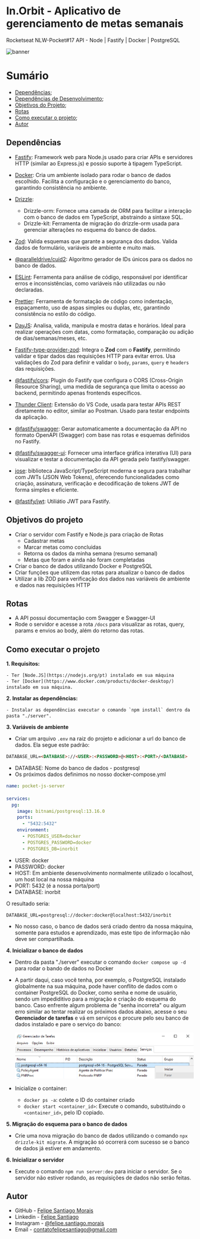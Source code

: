 # In.Orbit - Aplicativo de gerenciamento de metas semanais

Rocketseat NLW-Pocket#17
API - Node | Fastify | Docker | PostgreSQL

![banner]()

# Sumário

- [Dependências](#dependencias);
- [Dependências de Desenvolvimento](#dependencias-de-desenvolvimento);
- [Objetivos do Projeto](#objetivos-do-projeto);
- [Rotas](#rotas)
- [Como executar o projeto](#como-executar-o-projeto);
- [Autor](#contatos-do-autor)

## Dependências

- [Fastify](https://fastify.dev): Framework web para Node.js usado para criar APIs e servidores HTTP (similar ao Express.js) e possio suporte à tipagem TypeScript.

- [Docker](https://www.docker.com/): Cria um ambiente isolado para rodar o banco de dados escolhido. Facilita a configuração e o gerenciamento do banco, garantindo consistência no ambiente.

- [Drizzle](https://orm.drizzle.team/):

  - Drizzle-orm: Fornece uma camada de ORM para facilitar a interação com o banco de dados em TypeScript, abstraindo a sintaxe SQL.
  - Drizzle-kit: Ferramenta de migração do drizzle-orm usada para gerenciar alterações no esquema do banco de dados.

- [Zod](https://zod.dev/): Valida esquemas que garante a segurança dos dados. Valida dados de formulário, variáveis de ambiente e muito mais.

- [@paralleldrive/cuid2](https://github.com/paralleldrive/cuid2): Algoritmo gerador de IDs únicos para os dados no banco de dados.

- [ESLint](https://eslint.org/): Ferramenta para análise de código, responsável por identificar erros e inconsistências, como variáveis não utilizadas ou não declaradas.

- [Prettier](https://prettier.io/): Ferramenta de formatação de código como indentação, espaçamento, uso de aspas simples ou duplas, etc, garantindo consistência no estilo do código.

- [DayJS](https://day.js.org/en/): Analisa, valida, manipula e mostra datas e horários. Ideal para realizar operações com datas, como formatação, comparação ou adição de dias/semanas/meses, etc.

- [Fastify-type-provider-zod](https://github.com/turkerdev/fastify-type-provider-zod): Integra o **Zod** com o **Fastify**, permitindo validar e tipar dados das requisições HTTP para evitar erros. Usa validações do Zod para definir e validar o `body`, `params`, `query` e `headers` das requisições.

- [@fastify/cors](https://github.com/fastify/fastify-cors): Plugin do Fastify que configura o CORS (Cross-Origin Resource Sharing), uma medida de segurança que limita o acesso ao backend, permitindo apenas frontends específicos.

- [Thunder Client](https://www.thunderclient.com): Extensão do VS Code, usada para testar APIs REST diretamente no editor, similar ao Postman. Usado para testar endpoints da aplicação.

- [@fastify/swagger](https://github.com/fastify/fastify-swagger): Gerar automaticamente a documentação da API no formato OpenAPI (Swagger) com base nas rotas e esquemas definidos no Fastify.

- [@fastify/swagger-ui](https://github.com/fastify/fastify-swagger-ui): Fornecer uma interface gráfica interativa (UI) para visualizar e testar a documentação da API gerada pelo fastify/swagger.

- [jose](https://www.npmjs.com/package/jose): biblioteca JavaScript/TypeScript moderna e segura para trabalhar com JWTs (JSON Web Tokens), oferecendo funcionalidades como criação, assinatura, verificação e decodificação de tokens JWT de forma simples e eficiente.

- [@fastify/jwt](https://github.com/fastify/fastify-jwt): Utiliátio JWT para Fastify.

## Objetivos do projeto

- Criar o servidor com Fastify e Node.js para criação de Rotas
  - Cadastrar metas
  - Marcar metas como concluidas
  - Retorna os dados da minha semana (resumo semanal)
  - Metas que foram e ainda não foram completadas
- Criar o banco de dados utilizando Docker e PostgreSQL
- Criar funções que utilizem das rotas para atualizar o banco de dados
- Utilizar a lib ZOD para verificação dos dados nas variáveis de ambiente e dados nas requisições HTTP

## Rotas

- A API possui documentação com Swagger e Swagger-UI
- Rode o servidor e acesse a rota `/docs` para visualizar as rotas, query, params e envios ao body, além do retorno das rotas.

## Como executar o projeto

**1. Requisitos:**

    - Ter [Node.JS](https://nodejs.org/pt) instalado em sua máquina
    - Ter [Docker](https://www.docker.com/products/docker-desktop/) instalado em sua máquina.

**2. Instalar as dependências:**

    - Instalar as dependências executar o comando `npm install` dentro da pasta "./server".

**3. Variáveis de ambiente**

- Criar um arquivo `.env` na raiz do projeto e adicionar a url do banco de dados. Ela segue este padrão:

```md
DATABASE_URL=<DATABASE>://<USER>:<PASSWORD>@<HOST>:<PORT>/<DATABASE>
```

- DATABASE: Nome do banco de dados - postgresql
- Os próximos dados definimos no nosso docker-compose.yml

```yml
name: pocket-js-server

services:
  pg:
    image: bitnami/postgresql:13.16.0
    ports:
      - "5432:5432"
    environment:
      - POSTGRES_USER=docker
      - POSTGRES_PASSWORD=docker
      - POSTGRES_DB=inorbit
```

- USER: docker
- PASSWORD: docker
- HOST: Em ambiente desenvolvimento normalmente utilizado o localhost, um host local na nossa máquina
- PORT: 5432 (é a nossa porta/port)
- DATABASE: inorbit

O resultado seria:

```env
DATABASE_URL=postgresql://docker:docker@localhost:5432/inorbit
```

- No nosso caso, o banco de dados será criado dentro da nossa máquina, somente para estudos e aprendizado, mas este tipo de informação não deve ser compartilhada.

**4. Inicializar o banco de dados**

- Dentro da pasta "./server" executar o comando `docker compose up -d` para rodar o bando de dados no Docker

- A partir daqui, caso você tenha, por exemplo, o PostgreSQL instalado globalmente na sua máquina, pode haver conflito de dados com o container PostgreSQL do Docker, como senha e nome de usuário, sendo um impediditivo para a migração e criação do esquema do banco. Caso enfrente algum problema de "senha incorreta" ou algum erro similar ao tentar realizar os próximos dados abaixo, acesse o seu **Gerenciador de tarefas** e vá em serviços e procure pelo seu banco de dados instalado e pare o serviço do banco:

  <img src="./src/assets/imgs/tasksManager.png" alt="Serviços do Gerenciador de Tarefas">

- Inicialize o container:
  - `docker ps -a`: colete o ID do container criado
  - `docker start <container_id>`: Execute o comando, substituindo o `<container_id>`, pelo ID copiado.

**5. Migração do esquema para o banco de dados**

- Crie uma nova migração do banco de dados utilizando o comando `npx drizzle-kit migrate`. A migração só ocorrerá com sucesso se o banco de dados já estiver em andamento.

**6. Inicializar o servidor**

- Execute o comando `npm run server:dev` para iniciar o servidor. Se o servidor não estiver rodando, as requisições de dados não serão feitas.

## Autor

- GitHub - [Felipe Santiago Morais](https://github.com/SantiagoMorais)
- Linkedin - [Felipe Santiago](https://www.linkedin.com/in/felipe-santiago-873025288/)
- Instagram - [@felipe.santiago.morais](https://www.instagram.com/felipe.santiago.morais)
- Email - <a href="mailto:contatofelipesantiago@gmail.com" target="blank">contatofelipesantiago@gmail.com</a>
